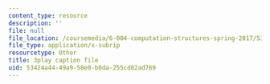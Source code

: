 ```yaml
---
content_type: resource
description: ''
file: null
file_location: /coursemedia/6-004-computation-structures-spring-2017/53424a4449a958e0b0da255cd02ad769_R0tFDXBZvKI.vtt
file_type: application/x-subrip
resourcetype: Other
title: 3play caption file
uid: 53424a44-49a9-58e0-b0da-255cd02ad769
---
```

